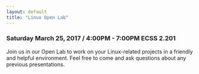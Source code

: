 ```yaml
---
layout: default
title: "Linux Open Lab"
---
```


### Saturday March 25, 2017 / 4:00PM - 7:00PM ECSS 2.201

Join us in our Open Lab to work on your Linux-related projects in a friendly and helpful environment. Feel free to come and ask questions about any previous presentations.
